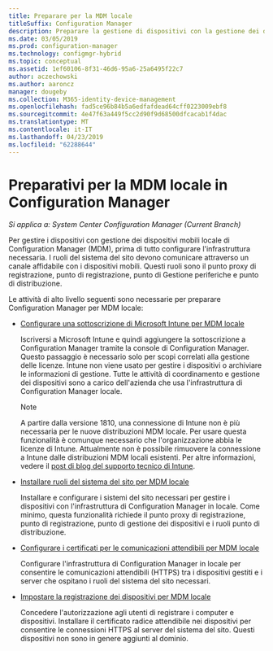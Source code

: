 ```yaml
---
title: Preparare per la MDM locale
titleSuffix: Configuration Manager
description: Preparare la gestione di dispositivi con la gestione dei dispositivi mobili locale in Configuration Manager
ms.date: 03/05/2019
ms.prod: configuration-manager
ms.technology: configmgr-hybrid
ms.topic: conceptual
ms.assetid: 1ef60106-8f31-46d6-95a6-25a6495f22c7
author: aczechowski
ms.author: aaroncz
manager: dougeby
ms.collection: M365-identity-device-management
ms.openlocfilehash: fad5ce96b84b5a6edfafdead64cff0223009ebf8
ms.sourcegitcommit: 4e47f63a449f5cc2d90f9d68500dfcacab1f4dac
ms.translationtype: MT
ms.contentlocale: it-IT
ms.lasthandoff: 04/23/2019
ms.locfileid: "62288644"
---
```

# <a name="preparation-steps-for-on-premises-mdm-in-configuration-manager"></a>Preparativi per la MDM locale in Configuration Manager

*Si applica a: System Center Configuration Manager (Current Branch)*

Per gestire i dispositivi con gestione dei dispositivi mobili locale di Configuration Manager (MDM), prima di tutto configurare l'infrastruttura necessaria. I ruoli del sistema del sito devono comunicare attraverso un canale affidabile con i dispositivi mobili. Questi ruoli sono il punto proxy di registrazione, punto di registrazione, punto di Gestione periferiche e punto di distribuzione.

Le attività di alto livello seguenti sono necessarie per preparare Configuration Manager per MDM locale:  

- [Configurare una sottoscrizione di Microsoft Intune per MDM locale](/sccm/mdm/get-started/set-up-intune-subscription-on-premises-mdm)  

    Iscriversi a Microsoft Intune e quindi aggiungere la sottoscrizione a Configuration Manager tramite la console di Configuration Manager. Questo passaggio è necessario solo per scopi correlati alla gestione delle licenze. Intune non viene usato per gestire i dispositivi o archiviare le informazioni di gestione. Tutte le attività di coordinamento e gestione dei dispositivi sono a carico dell'azienda che usa l'infrastruttura di Configuration Manager locale.  

    > [!Note]  
    > A partire dalla versione 1810, una connessione di Intune non è più necessaria per le nuove distribuzioni MDM locale.<!--3607730, fka 1359124--> Per usare questa funzionalità è comunque necessario che l'organizzazione abbia le licenze di Intune. Attualmente non è possibile rimuovere la connessione a Intune dalle distribuzioni MDM locali esistenti. Per altre informazioni, vedere il [post di blog del supporto tecnico di Intune](https://techcommunity.microsoft.com/t5/Intune-Customer-Success/Move-from-Hybrid-Mobile-Device-Management-to-Intune-on-Azure/ba-p/280150).  

- [Installare ruoli del sistema del sito per MDM locale](/sccm/mdm/get-started/install-site-system-roles-for-on-premises-mdm)  

    Installare e configurare i sistemi del sito necessari per gestire i dispositivi con l'infrastruttura di Configuration Manager in locale. Come minimo, questa funzionalità richiede il punto proxy di registrazione, punto di registrazione, punto di gestione dei dispositivi e i ruoli punto di distribuzione.  

- [Configurare i certificati per le comunicazioni attendibili per MDM locale](/sccm/mdm/get-started/set-up-certificates-on-premises-mdm)  

    Configurare l'infrastruttura di Configuration Manager in locale per consentire le comunicazioni attendibili (HTTPS) tra i dispositivi gestiti e i server che ospitano i ruoli del sistema del sito necessari.  

- [Impostare la registrazione dei dispositivi per MDM locale](/sccm/mdm/get-started/set-up-device-enrollment-on-premises-mdm)  

    Concedere l'autorizzazione agli utenti di registrare i computer e dispositivi. Installare il certificato radice attendibile nei dispositivi per consentire le connessioni HTTPS al server del sistema del sito. Questi dispositivi non sono in genere aggiunti al dominio.  


